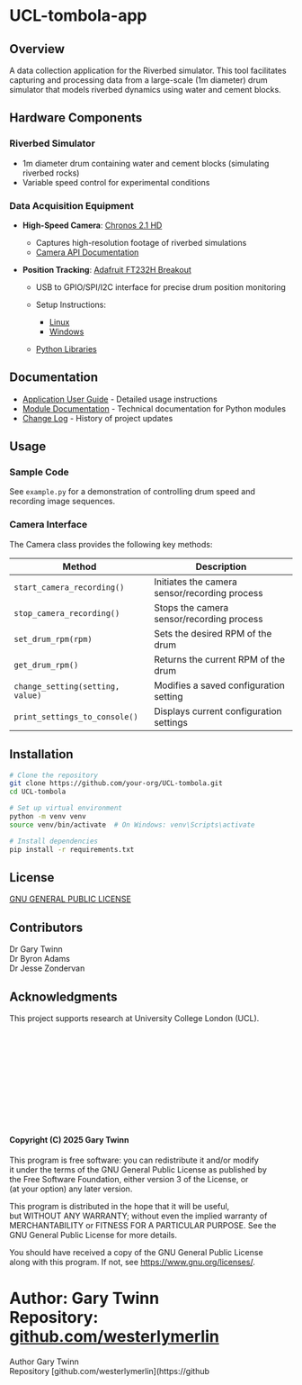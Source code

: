 # UCL-tombola-app

## Overview
A data collection application for the Riverbed simulator. This tool facilitates capturing and processing data from a large-scale (1m diameter) drum simulator that models riverbed dynamics using water and cement blocks.
## Hardware Components
### Riverbed Simulator
- 1m diameter drum containing water and cement blocks (simulating riverbed rocks)
- Variable speed control for experimental conditions

### Data Acquisition Equipment
- **High-Speed Camera**: [Chronos 2.1 HD](https://www.krontech.ca/product/chronos-2-1-hd-high-speed-camera/)
    - Captures high-resolution footage of riverbed simulations
    - [Camera API Documentation](https://www.krontech.ca/wp-content/uploads/2020/05/WebAPI_Printout.pdf)

- **Position Tracking**: [Adafruit FT232H Breakout](https://www.adafruit.com/product/2264)
    - USB to GPIO/SPI/I2C interface for precise drum position monitoring
    - Setup Instructions:
        - [Linux](https://learn.adafruit.com/circuitpython-on-any-computer-with-ft232h/linux)
        - [Windows](https://learn.adafruit.com/circuitpython-on-any-computer-with-ft232h/windows)

    - [Python Libraries](https://github.com/adafruit/Adafruit_Blinka)

## Documentation
- [Application User Guide](./README.pdf) - Detailed usage instructions
- [Module Documentation](./docs/readme.md) - Technical documentation for Python modules
- [Change Log](./changelog.txt) - History of project updates

## Usage
### Sample Code
See `example.py` for a demonstration of controlling drum speed and recording image sequences.
### Camera Interface
The Camera class provides the following key methods:

| Method | Description |
| --- | --- |
| `start_camera_recording()` | Initiates the camera sensor/recording process |
| `stop_camera_recording()` | Stops the camera sensor/recording process |
| `set_drum_rpm(rpm)` | Sets the desired RPM of the drum |
| `get_drum_rpm()` | Returns the current RPM of the drum |
| `change_setting(setting, value)` | Modifies a saved configuration setting |
| `print_settings_to_console()` | Displays current configuration settings |
## Installation
``` bash
# Clone the repository
git clone https://github.com/your-org/UCL-tombola.git
cd UCL-tombola

# Set up virtual environment
python -m venv venv
source venv/bin/activate  # On Windows: venv\Scripts\activate

# Install dependencies
pip install -r requirements.txt
```
## License
[GNU GENERAL PUBLIC LICENSE](./LICENCE)
## Contributors
Dr Gary Twinn   
Dr Byron Adams  
Dr Jesse Zondervan  
## Acknowledgments
This project supports research at University College London (UCL).

&nbsp;   
&nbsp;    
&nbsp;  
&nbsp;   
&nbsp;   
&nbsp;   
--------------

#### Copyright (C) 2025 Gary Twinn

This program is free software: you can redistribute it and/or modify  
it under the terms of the GNU General Public License as published by  
the Free Software Foundation, either version 3 of the License, or  
(at your option) any later version.  

This program is distributed in the hope that it will be useful,  
but WITHOUT ANY WARRANTY; without even the implied warranty of  
MERCHANTABILITY or FITNESS FOR A PARTICULAR PURPOSE. See the  
GNU General Public License for more details.  

You should have received a copy of the GNU General Public License  
along with this program. If not, see <https://www.gnu.org/licenses/>.



Author:  Gary Twinn  
Repository:  [github.com/westerlymerlin](https://github)
=======
Author  Gary Twinn  
Repository  [github.com/westerlymerlin](https://github






